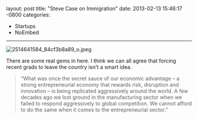 layout: post
title:  "Steve Case on Immigration"
date:   2013-02-13 15:46:17 -0800
categories:
  - Startups
  - NoEmbed
---



 ![2514641584_84cf3b8a89_o.jpeg](/attachments/6b179bfadcfe982d3bc7a5dccdd555b3/image.png) 

 There are some real gems in here. I think we can all agree that forcing recent grads to leave the country isn't a smart idea.

 > “What was once the secret sauce of our economic advantage – a strong entrepreneurial economy that rewards risk, disruption and innovation – is being replicated aggressively around the world. A few decades ago we lost ground in the manufacturing sector when we failed to respond aggressively to global competition. We cannot afford to do the same when it comes to the entrepreneurial sector.”

